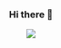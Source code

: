 <h3 align="center">Hi there 👋</h3>

<p align="center">
  <img align="center" src="https://github-readme-stats.vercel.app/api/?username=developStorm&show_icons=true&count_private=true&include_all_commits=true&hide_rank=true&hide_border=true&custom_title=">
</p>
